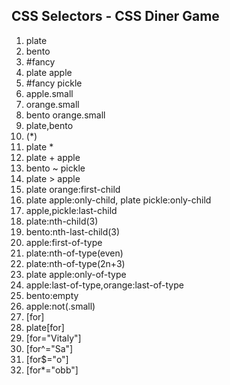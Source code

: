## CSS Selectors - CSS Diner Game

1. plate
2. bento
3. #fancy
4. plate apple
5. #fancy pickle
6. apple.small
7. orange.small
8. bento orange.small
9. plate,bento
10. (\*)
11. plate \*
12. plate + apple
13. bento ~ pickle
14. plate > apple
15. plate orange:first-child
16. plate apple:only-child, plate pickle:only-child
17. apple,pickle:last-child
18. plate:nth-child(3)
19. bento:nth-last-child(3)
20. apple:first-of-type
21. plate:nth-of-type(even)
22. plate:nth-of-type(2n+3)
23. plate apple:only-of-type
24. apple:last-of-type,orange:last-of-type
25. bento:empty
26. apple:not(.small)
27. [for]
28. plate[for]
29. [for="Vitaly"]
30. [for^="Sa"]
31. [for$="o"]
32. [for*="obb"]
